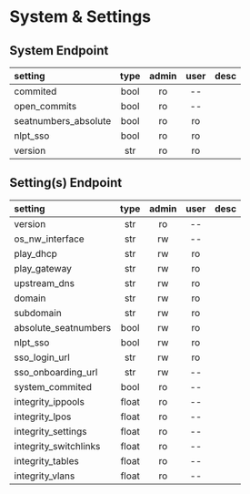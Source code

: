 # System & Settings

## System Endpoint

| setting               | type | admin | user | desc |
| :-------------------- | :--: | :---: | :--: | :--- |
| commited              | bool |  ro   |  --  |  |
| open_commits          | bool |  ro   |  --  |  |
| seatnumbers_absolute  | bool |  ro   |  ro  |  |
| nlpt_sso              | bool |  ro   |  ro  |  |
| version               | str  |  ro   |  ro  |  |

## Setting(s) Endpoint

| setting               | type | admin | user | desc |
| :-------------------- | :--: | :---: | :--: | :--- |
| version               | str  |  ro   |  --  |  |
| os_nw_interface       | str  |  rw   |  --  |  |
| play_dhcp             | str  |  rw   |  ro  |  |
| play_gateway          | str  |  rw   |  ro  |  |
| upstream_dns          | str  |  rw   |  ro  |  |
| domain                | str  |  rw   |  ro  |  |
| subdomain             | str  |  rw   |  ro  |  |
| absolute_seatnumbers  | bool |  rw   |  ro  |  |
| nlpt_sso              | bool |  rw   |  ro  |  |
| sso_login_url         | str  |  rw   |  ro  |  |
| sso_onboarding_url    | str  |  rw   |  --  |  |
| system_commited       | bool |  ro   |  --  |  |
| integrity_ippools     | float|  ro   |  --  |  |
| integrity_lpos        | float|  ro   |  --  |  |
| integrity_settings    | float|  ro   |  --  |  |
| integrity_switchlinks | float|  ro   |  --  |  |
| integrity_tables      | float|  ro   |  --  |  |
| integrity_vlans       | float|  ro   |  --  |  |
